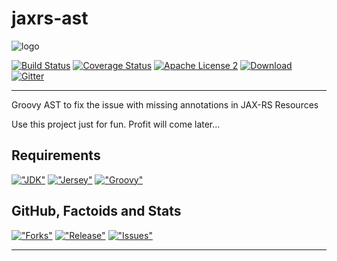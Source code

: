 jaxrs-ast
===============

![logo](https://dl.dropboxusercontent.com/u/3942208/gex-jaxrs-ast.png "Logo")

[![Build Status](https://img.shields.io/travis/gextech/jaxrs-ast/master.svg?style=flat)](https://travis-ci.org/gextech/jaxrs-ast)
[![Coverage Status](https://img.shields.io/coveralls/gextech/jaxrs-ast.svg?style=flat)](https://coveralls.io/r/gextech/jaxrs-ast?branch=master)
[![Apache License 2](https://img.shields.io/badge/license-ASF2-blue.svg?style=flat)](http://www.apache.org/licenses/LICENSE-2.0.txt)
[![Download](https://api.bintray.com/packages/gextech/oss/jaxrs-ast/images/download.svg) ](https://bintray.com/gextech/oss/jaxrs-ast/_latestVersion)
[![Gitter](https://badges.gitter.im/Join%20Chat.svg)](https://gitter.im/gextech/jaxrs-ast?utm_source=badge&utm_medium=badge&utm_campaign=pr-badge&utm_content=badge)

---

Groovy AST to fix the issue with missing annotations in JAX-RS Resources

Use this project just for fun. Profit will come later...

Requirements
-----------

[!["JDK"](https://img.shields.io/badge/JDK-8.0+-F30000.svg?style=flat)](http://www.oracle.com/technetwork/java/javase/downloads/jdk8-downloads-2133151.html)
[!["Jersey"](https://img.shields.io/badge/Jersey-2.14-FFA82B.svg?style=flat)](https://jersey.java.net/)
[!["Groovy"](https://img.shields.io/badge/Groovy-2.3.9-4298B8.svg?style=flat)](http://groovy-lang.org/)

GitHub, Factoids and Stats
--------------------------

[!["Forks"](https://img.shields.io/github/forks/gextech/jaxrs-ast.svg?style=flat)](https://github.com/gextech/jaxrs-ast/network)
[!["Release"](https://img.shields.io/github/release/gextech/jaxrs-ast.svg?style=flat)](https://github.com/gextech/jaxrs-ast/releases)
[!["Issues"](https://img.shields.io/github/issues/gextech/jaxrs-ast.svg?style=flat)](https://github.com/gextech/jaxrs-ast/issues)

---

